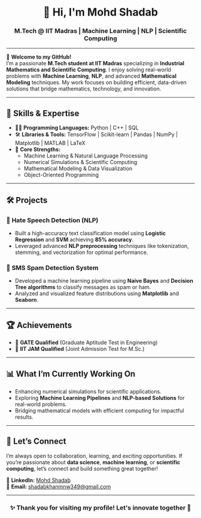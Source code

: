 <h1 align="center">👋 Hi, I'm Mohd Shadab</h1>
<h3 align="center">M.Tech @ IIT Madras | Machine Learning | NLP | Scientific Computing</h3>

---

🌟 **Welcome to my GitHub!**  
I’m a passionate **M.Tech student at IIT Madras** specializing in **Industrial Mathematics and Scientific Computing**. I enjoy solving real-world problems with **Machine Learning**, **NLP**, and advanced **Mathematical Modeling** techniques. My work focuses on building efficient, data-driven solutions that bridge mathematics, technology, and innovation.

---

## 🚀 **Skills & Expertise**
- 🧑‍💻 **Programming Languages:** Python | C++ | SQL  
- 🛠 **Libraries & Tools:** TensorFlow | Scikit-learn | Pandas | NumPy | Matplotlib | MATLAB | LaTeX  
- 🧠 **Core Strengths:**  
   - Machine Learning & Natural Language Processing  
   - Numerical Simulations & Scientific Computing  
   - Mathematical Modeling & Data Visualization  
   - Object-Oriented Programming  

---

## 🛠️ **Projects**

### 🔹 **Hate Speech Detection (NLP)**  
- Built a high-accuracy text classification model using **Logistic Regression** and **SVM** achieving **85% accuracy**.  
- Leveraged advanced **NLP preprocessing** techniques like tokenization, stemming, and vectorization for optimal performance.

### 🔹 **SMS Spam Detection System**  
- Developed a machine learning pipeline using **Naive Bayes** and **Decision Tree algorithms** to classify messages as spam or ham.  
- Analyzed and visualized feature distributions using **Matplotlib** and **Seaborn**.

---

## 🏆 **Achievements**
- 🎯 **GATE Qualified** (Graduate Aptitude Test in Engineering)  
- 🎯 **IIT JAM Qualified** (Joint Admission Test for M.Sc.)

---

## 📊 **What I’m Currently Working On**
- Enhancing numerical simulations for scientific applications.  
- Exploring **Machine Learning Pipelines** and **NLP-based Solutions** for real-world problems.  
- Bridging mathematical models with efficient computing for impactful results.

---

## 🤝 **Let’s Connect**
I’m always open to collaboration, learning, and exciting opportunities. If you’re passionate about **data science**, **machine learning**, or **scientific computing**, let’s connect and build something great together!  

🔗 **LinkedIn:** [Mohd Shadab](https://www.linkedin.com/in/mohd-shadab-8312042aa/)  
📧 **Email:** [shadabkhanmnw349@gmail.com](mailto:shadabkhanmnw349@gmail.com)  

---

<h3 align="center">✨ Thank you for visiting my profile! Let's innovate together 🚀</h3>
